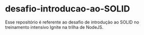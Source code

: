 # desafio-introducao-ao-SOLID
Esse repositório é referente ao desafio de introdução ao SOLID no treinamento intensivo Ignite na trilha de NodeJS.
